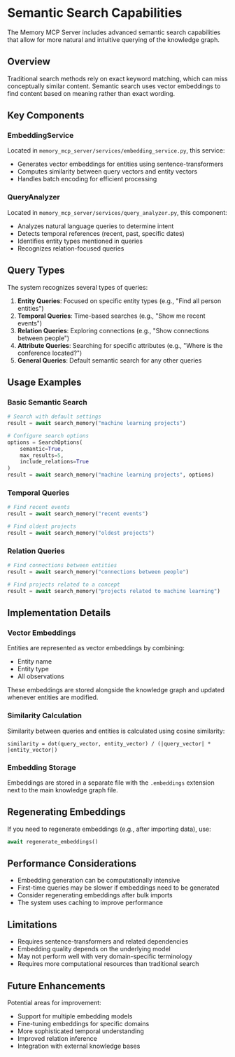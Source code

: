 # Semantic Search Capabilities

The Memory MCP Server includes advanced semantic search capabilities that allow for more natural and intuitive querying of the knowledge graph.

## Overview

Traditional search methods rely on exact keyword matching, which can miss conceptually similar content. Semantic search uses vector embeddings to find content based on meaning rather than exact wording.

## Key Components

### EmbeddingService

Located in `memory_mcp_server/services/embedding_service.py`, this service:

- Generates vector embeddings for entities using sentence-transformers
- Computes similarity between query vectors and entity vectors
- Handles batch encoding for efficient processing

### QueryAnalyzer

Located in `memory_mcp_server/services/query_analyzer.py`, this component:

- Analyzes natural language queries to determine intent
- Detects temporal references (recent, past, specific dates)
- Identifies entity types mentioned in queries
- Recognizes relation-focused queries

## Query Types

The system recognizes several types of queries:

1. **Entity Queries**: Focused on specific entity types (e.g., "Find all person entities")
2. **Temporal Queries**: Time-based searches (e.g., "Show me recent events")
3. **Relation Queries**: Exploring connections (e.g., "Show connections between people")
4. **Attribute Queries**: Searching for specific attributes (e.g., "Where is the conference located?")
5. **General Queries**: Default semantic search for any other queries

## Usage Examples

### Basic Semantic Search

```python
# Search with default settings
result = await search_memory("machine learning projects")

# Configure search options
options = SearchOptions(
    semantic=True,
    max_results=5,
    include_relations=True
)
result = await search_memory("machine learning projects", options)
```

### Temporal Queries

```python
# Find recent events
result = await search_memory("recent events")

# Find oldest projects
result = await search_memory("oldest projects")
```

### Relation Queries

```python
# Find connections between entities
result = await search_memory("connections between people")

# Find projects related to a concept
result = await search_memory("projects related to machine learning")
```

## Implementation Details

### Vector Embeddings

Entities are represented as vector embeddings by combining:
- Entity name
- Entity type
- All observations

These embeddings are stored alongside the knowledge graph and updated whenever entities are modified.

### Similarity Calculation

Similarity between queries and entities is calculated using cosine similarity:

```
similarity = dot(query_vector, entity_vector) / (|query_vector| * |entity_vector|)
```

### Embedding Storage

Embeddings are stored in a separate file with the `.embeddings` extension next to the main knowledge graph file.

## Regenerating Embeddings

If you need to regenerate embeddings (e.g., after importing data), use:

```python
await regenerate_embeddings()
```

## Performance Considerations

- Embedding generation can be computationally intensive
- First-time queries may be slower if embeddings need to be generated
- Consider regenerating embeddings after bulk imports
- The system uses caching to improve performance

## Limitations

- Requires sentence-transformers and related dependencies
- Embedding quality depends on the underlying model
- May not perform well with very domain-specific terminology
- Requires more computational resources than traditional search

## Future Enhancements

Potential areas for improvement:

- Support for multiple embedding models
- Fine-tuning embeddings for specific domains
- More sophisticated temporal understanding
- Improved relation inference
- Integration with external knowledge bases
